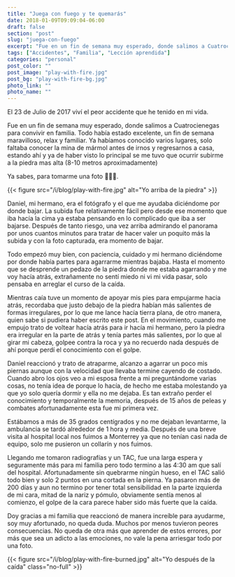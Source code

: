 ```yaml
---
title: "Juega con fuego y te quemarás"
date: 2018-01-09T09:09:04-06:00
draft: false
section: "post"
slug: "juega-con-fuego"
excerpt: "Fue en un fin de semana muy esperado, donde salimos a Cuatrocienegas para convivir en familia. Todo había estado excelente, un fin de semana maravilloso que solo faltaba conocer la mina de mármol antes de irnos y regresarnos a casa, estando ahí me dieron una ganas de subirme a la piedra mas alta…"
tags: ["Accidentes", "Familia", "Lección aprendida"]
categories: "personal"
post_color: ""
post_image: "play-with-fire.jpg"
post_bg: "play-with-fire-bg.jpg"
photo_link: ""
photo_name: ""
---
```

El 23 de Julio de 2017 viví el peor accidente que he tenido en mi vida.

Fue en un fin de semana muy esperado, donde salimos a Cuatrocienegas para convivir en familia. Todo había estado excelente, un fin de semana maravilloso, relax y familiar. Ya habíamos conocido varios lugares, solo faltaba conocer la mina de mármol antes de irnos y regresarnos a casa, estando ahí y ya de haber visto lo principal se me tuvo que ocurrir subirme a la piedra mas alta (8-10 metros aproximadamente)

Ya sabes, para tomarme una foto 🤦🏻‍♂️.

{{< figure src="/i/blog/play-with-fire.jpg" alt="Yo arriba de la piedra" >}}

Daniel, mi hermano, era el fotógrafo y el que me ayudaba diciéndome por donde bajar. La subida fue relativamente fácil pero desde ese momento que iba hacía la cima ya estaba pensando en lo complicado que iba a ser bajarse. Después de tanto riesgo, una vez arriba admirando el panorama por unos cuantos minutos para tratar de hacer valer un poquito más la subida y con la foto capturada, era momento de bajar.

Todo empezó muy bien, con paciencia, cuidado y mi hermano diciéndome por donde había partes para agarrarme mientras bajaba.  Hasta el momento que se desprende un pedazo de la piedra donde me estaba agarrando y me voy hacía atrás, extrañamente no sentí miedo ni vi mi vida pasar, solo pensaba en arreglar el curso de la caída.

Mientras caía tuve un momento de apoyar mis pies para empujarme hacia atrás, recordaba que justo debajo de la piedra habían más salientes de formas irregulares, por lo que me lance hacía tierra plana, de otro manera, quien sabe si pudiera haber escrito este post. En el movimiento, cuando me empujo trato de voltear hacía atrás para ir hacía mi hermano, pero la piedra era irregular en la parte de atrás y tenía partes más salientes, por lo que al girar mi cabeza, golpee contra la roca y ya no recuerdo nada después de ahí porque perdí el conocimiento con el golpe.

Daniel reaccionó y trato de atraparme, alcanzo a agarrar un poco mis piernas aunque con la velocidad que llevaba termine cayendo de costado. Cuando abro los ojos veo a mi esposa frente a mi preguntándome varias cosas, no tenía idea de porque lo hacía, de hecho me estaba molestando ya que yo solo quería dormir y ella no me dejaba. Es tan extraño perder el conocimiento y temporalmente la memoria, después de 15 años de peleas y combates afortunadamente esta fue mi primera vez.

Estábamos a más de 35 grados centígrados y no me dejaban levantarme, la ambulancia se tardó alrededor de 1 hora y media. Después de una breve visita al hospital local nos fuimos a Monterrey ya que no tenían casi nada de equipo, solo me pusieron un collarín y nos fuimos.

Llegando me tomaron radiografías y un TAC, fue una larga espera y seguramente más para mi familia pero todo termino a las 4:30 am que salí del hospital. Afortunadamente sin quebrarme ningún hueso, en el TAC salió todo bien y solo 2 puntos en una cortada en la pierna. Ya pasaron más de 200 días y aun no termino por tener total sensibilidad en la parte izquierda de mi cara, mitad de la nariz y pómulo, obviamente sentía menos al comienzo, el golpe de la cara parece haber sido más fuerte que la caída.

Doy gracias a mi familia que reaccionó de manera increíble para ayudarme, soy muy afortunado, no queda duda. Muchos por menos tuvieron peores consecuencias. No queda de otra más que aprender de estos errores, por más que sea un adicto a las emociones, no vale la pena arriesgar todo por una foto.

{{< figure src="/i/blog/play-with-fire-burned.jpg" alt="Yo después de la caída" class="no-full" >}}
